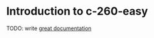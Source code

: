 # Introduction to c-260-easy

TODO: write [great documentation](http://jacobian.org/writing/what-to-write/)
